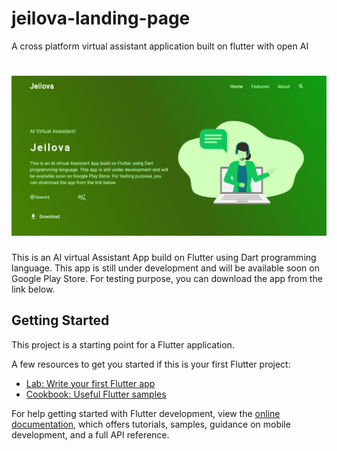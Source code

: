 # jeilova-landing-page
A cross platform virtual assistant application built on flutter with open AI

<h1 align="center"><img src="./images/landing-page.png"></h1>
This is an AI virtual Assistant App build on Flutter using Dart programming language. This app is still under development and will be available soon on Google Play Store. For testing purpose, you can download the app from the link below.


## Getting Started

This project is a starting point for a Flutter application.

A few resources to get you started if this is your first Flutter project:

- [Lab: Write your first Flutter app](https://docs.flutter.dev/get-started/codelab)
- [Cookbook: Useful Flutter samples](https://docs.flutter.dev/cookbook)

For help getting started with Flutter development, view the
[online documentation](https://docs.flutter.dev/), which offers tutorials,
samples, guidance on mobile development, and a full API reference.
